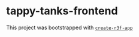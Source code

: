 # tappy-tanks-frontend

This project was bootstrapped with [`create-r3f-app`](https://github.com/utsuboco/create-r3f-app)